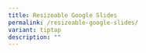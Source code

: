 ```yaml
---
title: Resizeable Google Slides
permalink: /resizeable-google-slides/
variant: tiptap
description: ""
---
```

